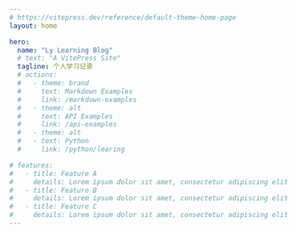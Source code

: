 ```yaml
---
# https://vitepress.dev/reference/default-theme-home-page
layout: home

hero:
  name: "Ly Learning Blog"
  # text: "A VitePress Site"
  tagline: 个人学习记录
  # actions:
  #   - theme: brand
  #     text: Markdown Examples
  #     link: /markdown-examples
  #   - theme: alt
  #     text: API Examples
  #     link: /api-examples
  #   - theme: alt
  #   - text: Python
  #     link: /python/learing

# features:
#   - title: Feature A
#     details: Lorem ipsum dolor sit amet, consectetur adipiscing elit
#   - title: Feature B
#     details: Lorem ipsum dolor sit amet, consectetur adipiscing elit
#   - title: Feature C
#     details: Lorem ipsum dolor sit amet, consectetur adipiscing elit
---
```


